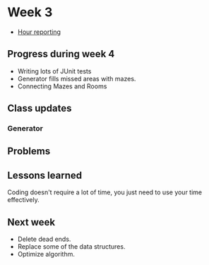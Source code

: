 # Week 3

- [Hour reporting](https://github.com/hajame/RandomDungeonGenerator2000/blob/master/documentation/hour_report.md)

## Progress during week 4

- Writing lots of JUnit tests
- Generator fills missed areas with mazes.
- Connecting Mazes and Rooms

## Class updates

### Generator

## Problems

## Lessons learned

Coding doesn't require a lot of time, you just need to use your time effectively.

## Next week

- Delete dead ends.
- Replace some of the data structures.
- Optimize algorithm.


